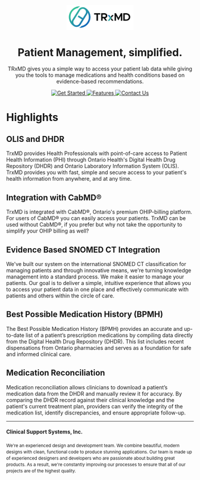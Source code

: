 <p align="center">
  <img src="trxmd.png" alt="Logo of TRx.md" width="180"/>
</p>

<h1 align="center">Patient Management, simplified.</h1>

<p align="center">
  TRxMD gives you a simple way to access your patient lab data while giving you the tools
  to manage medications and health conditions based on evidence-based recommendations.
</p>

<p align="center">
  <a href="https://mend.md" target="_blank">
    <img src="https://img.shields.io/badge/Get%20Started-007bff?style=for-the-badge&logoColor=white" alt="Get Started">
  </a>
   <a href="https://mend.md/features#prescriptions" target="_blank">
    <img src="https://img.shields.io/badge/Features-lightgrey?style=for-the-badge" alt="Features">
  </a>
<a href="mailto:support@mend.md">
    <img src="https://img.shields.io/badge/Contact%20Us-808080?style=for-the-badge&logo=gmail&logoColor=white" alt="Contact Us">
  </a>
</p>

<h1>Highlights</h1>
<div>
  <h2>OLIS and DHDR</h2>
  <p>TrxMD provides Health Professionals with point-of-care access to Patient Health Information (PHI) through Ontario Health's Digital Health Drug Repository (DHDR) and Ontario Laboratory Information System (OLIS).  TrxMD provides you with fast, simple and secure access to your patient's health information from anywhere, and at any time.</p>
  <h2>Integration with CabMD&#174;</h2>
  <p>TrxMD is integrated with CabMD&#174;, Ontario's premium OHIP-billing platform. For users of CabMD&#174; you can easily access your patients. TrxMD can be used without CabMD&#174;, if you prefer but why not take the opportunity to simplify your OHIP billing as well?</p>
  <h2>Evidence Based SNOMED CT Integration</h2>
  <p>We've built our system on the international SNOMED CT classification for managing patients and through innovative means, we're turning knowledge management into a standard process. We make it easier to manage your patients. Our goal is to deliver a simple, intuitive experience that allows you to access your patient data in one place and effectively communicate with patients and others within the circle of care.</p>
  <h2>Best Possible Medication History (BPMH)</h2>
  <p>The Best Possible Medication History (BPMH) provides an accurate and up-to-date list of a patient’s prescription medications by compiling data directly from the Digital Health Drug Repository (DHDR). This list includes recent dispensations from Ontario pharmacies and serves as a foundation for safe and informed clinical care.</p>
<h2>Medication Reconciliation</h2>

<p>Medication reconciliation allows clinicians to download a patient’s medication data from the DHDR and manually review it for accuracy. By comparing the DHDR record against their clinical knowledge and the patient's current treatment plan, providers can verify the integrity of the medication list, identify discrepancies, and ensure appropriate follow-up.</p>
</div>

<hr/>
<h4>Clinical Support Systems, Inc.</h4>
<p><small>We're an experienced design and development team. We combine beautiful, modern designs with clean, functional code to produce stunning applications. Our team is made up of experienced designers and developers who are passionate about building great products. As a result, we're constantly improving our processes to ensure that all of our projects are of the highest quality.</small></p>
